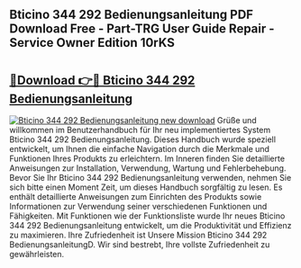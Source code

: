 ## Bticino 344 292 Bedienungsanleitung PDF Download Free - Part-TRG User Guide Repair - Service Owner Edition 10rKS

# <h2><a href="http://df5kq7j.blite.top/?on=Bticino+344+292+Bedienungsanleitung">🔗Download 👉🔴 Bticino 344 292 Bedienungsanleitung</a></h2>

[![Bticino 344 292 Bedienungsanleitung new download](https://i.imgur.com/lujVjoI.png)](http://df5kq7j.blite.top/?on=Bticino+344+292+Bedienungsanleitung)
Grüße und willkommen im Benutzerhandbuch für Ihr neu implementiertes System Bticino 344 292 Bedienungsanleitung. Dieses Handbuch wurde speziell entwickelt, um Ihnen die einfache Navigation durch die Merkmale und Funktionen Ihres Produkts zu erleichtern. Im Inneren finden Sie detaillierte Anweisungen zur Installation, Verwendung, Wartung und Fehlerbehebung. Bevor Sie Ihr Bticino 344 292 Bedienungsanleitung verwenden, nehmen Sie sich bitte einen Moment Zeit, um dieses Handbuch sorgfältig zu lesen. Es enthält detaillierte Anweisungen zum Einrichten des Produkts sowie Informationen zur Verwendung seiner verschiedenen Funktionen und Fähigkeiten. Mit Funktionen wie der Funktionsliste wurde Ihr neues Bticino 344 292 Bedienungsanleitung entwickelt, um die Produktivität und Effizienz zu maximieren. Ihre Zufriedenheit ist Unsere Mission Bticino 344 292 BedienungsanleitungD. Wir sind bestrebt, Ihre vollste Zufriedenheit zu gewährleisten.
